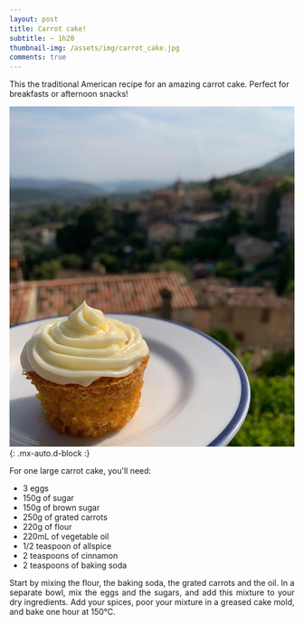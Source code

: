 ```yaml
---
layout: post
title: Carrot cake!
subtitle: ~ 1h20
thumbnail-img: /assets/img/carrot_cake.jpg
comments: true
---
```


This the traditional American recipe for an amazing carrot cake. Perfect for breakfasts or afternoon snacks!

![Carrot cake](/assets/img/carrot_cake.jpg){: .mx-auto.d-block :}

For one large carrot cake, you'll need:

- 3 eggs
- 150g of sugar
- 150g of brown sugar 
- 250g of grated carrots
- 220g of flour
- 220mL of vegetable oil
- 1/2 teaspoon of allspice
- 2 teaspoons of cinnamon	
- 2 teaspoons of baking soda

<div style="text-align: justify">
<p> Start by mixing the flour, the baking soda, the grated carrots and the oil. In a separate bowl, mix the eggs and the sugars, and add this mixture to your dry ingredients. Add your spices, poor your mixture in a greased cake mold, and bake one hour at 150°C. </p>
</div>
